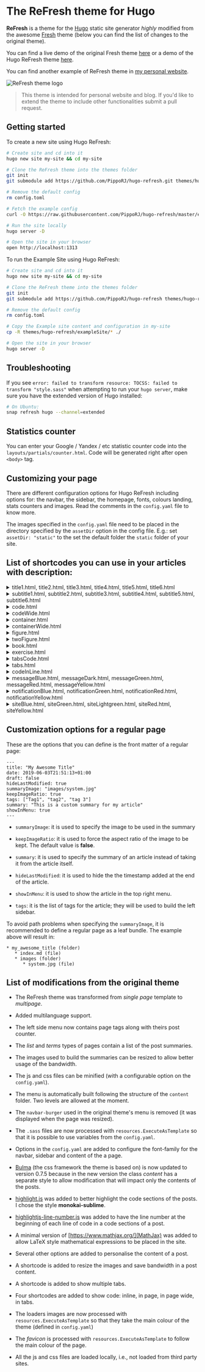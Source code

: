 # The ReFresh theme for Hugo

**ReFresh** is a theme for the [Hugo](https://gohugo.io) static site generator _highly_ modified from the awesome [Fresh](https://github.com/StefMa/hugo-fresh) theme (below you can find the list of changes to the original theme). 

You can find a live demo of the original Fresh theme [here](https://themes.gohugo.io/theme/hugo-fresh/) or a demo of the Hugo ReFresh theme [here](https://themes.gohugo.io/theme/hugo-refresh/).

You can find another example of ReFresh theme in [my personal website](https://rjordaney.is/). 

![ReFresh theme logo](images/screenshot.png)

> This theme is intended for personal website and blog. If you'd like to extend the theme to include other functionalities submit a pull request.

## Getting started

To create a new site using Hugo ReFresh:

```bash
# Create site and cd into it
hugo new site my-site && cd my-site

# Clone the ReFresh theme into the themes folder
git init
git submodule add https://github.com/PippoRJ/hugo-refresh.git themes/hugo-refresh

# Remove the default config
rm config.toml

# Fetch the example config
curl -O https://raw.githubusercontent.com/PippoRJ/hugo-refresh/master/exampleSite/config.yaml

# Run the site locally
hugo server -D

# Open the site in your browser
open http://localhost:1313
```

To run the Example Site using Hugo ReFresh:

```bash
# Create site and cd into it
hugo new site my-site && cd my-site

# Clone the ReFresh theme into the themes folder
git init
git submodule add https://github.com/PippoRJ/hugo-refresh themes/hugo-refresh

# Remove the default config
rm config.toml

# Copy the Example site content and configuration in my-site
cp -R themes/hugo-refresh/exampleSite/* ./

# Open the site in your browser
hugo server -D
```

## Troubleshooting

If you see `error: failed to transform resource: TOCSS: failed to transform "style.sass"` when attempting to run your `hugo server`, make sure you have the extended version of Hugo installed:

```bash
# On Ubuntu:
snap refresh hugo --channel=extended
```

## Statistics counter

You can enter your Google / Yandex / etc statistic counter code into the `layouts/partials/counter.html`. Code will be generated right after open `<body>` tag.

## Customizing your page

There are different configuration options for Hugo ReFresh including options for: the navbar, the sidebar, the homepage, fonts, colours landing, stats counters and images. 
Read the comments in the `config.yaml` file to know more.

The images specified in the `config.yaml` file need to be placed in the directory specified by the `assetDir` option in the config file. 
E.g.: set `assetDir: "static"` to the set the default folder the `static` folder of your site. 

## List of shortcodes you can use in your articles with description:

<details>
<summary> title1.html, title2.html, title3.html, title4.html, title5.html, title6.html </summary>

Usage example:

```
{{< title1 "My awesome title" "my-title-id">}}
```

The **first parameter** is the title of the shortcode (in this example is "My awesome title").<br>
The **second paramter** is the ID of the shortcode (in this example is "my-title-id").<br>
It can be used in links to the same page as:

```
[link to the title](#my-title-id)
```

</details>

<details>
<summary> subtitle1.html, subtitle2.html, subtitle3.html, subtitle4.html, subtitle5.html, subtitle6.html </summary>

Usage example:

```
{{< subtitle1 "My awesome subtitle" "my-subtitle-id">}}
```

The **first parameter** is the title of the shortcode (in this example is "My awesome subtitle").<br>
The **second paramter** is the ID of the shortcode (in this example is "my-subtitle-id").<br>
It can be used in links to the same page as:

```
[link to the subtitle](#my-subtitle-id)
```

</details>

<details>
<summary> code.html </summary>

This shortcode builds a centred page that is two-third of the full size of the page.

Usage example:

```
{{< code language="shell" >}}
    $ sudo bash -c 'echo 0 > /proc/sys/kernel/randomize_va_space'
{{< /code >}}
```

This shortcode has 2 parameters:

* **line-numbers** to hide or show the line numbers. The default is true, for single line code the number is never shown.

* **language** is used to highlight the syntax of the code properly

</details>

<details>
<summary> codeWide.html </summary>

This shortcode builds a centred page that is as wide as the full size of the page.

Usage example:

```
{{< codeWide language="shell" >}}
    $ dmesg | tail
    ......
    [13401.299114] overflow64[16566]: segfault at 616161616161 ip 0000616161616161 sp 00007fffffffddb0 error 14 in libc-2.27.so[7ffff79e4000+1e7000]
{{< /codeWide >}}
```

This shortcode has 2 parameters:

* **line-numbers** to hide or show the line numbers. The default is true, for single line code the number is never shown.

* **language** is used to highlight the syntax of the code properly

</details>

<details>
<summary> container.html </summary>

This shortcode builds a centred page that is as wide as the two third of the size of the page. The content of the shortcode will pass through the markdown processor.

Usage example:

```
{{< container "container-id" >}}

{{< /container >}}
```

This shortcode has an optional parameter to give an ID to the html `div`.

</details>

<details>
<summary> containerWide.html </summary>

This shortcode builds a centred page that is as wide as the size of the page. The content of the shortcode will pass through the markdown processor. 

Usage example:

```
{{< containerWide "container-wide-id" >}}

{{< /containerWide >}}
```

This shortcode has an optional parameter to give an ID to the html `div`.

</details>

<details>
<summary> figure.html </summary>

This shortcode resize an image that with the width and/or height that you specify

Usage example:

```
{{< figure src="images/the_stack.png" width="700" >}}
{{< figure src="images/the_stack.png" height="700" >}}
```

The parameter **src** is the location of the image relative to the location of the file where the shortcode has been used.<br>
The parameter **width** is the width of the image.<br>
The parameter **height** is the height of the image.<br>

</details>

<details>
<summary> twoFigure.html </summary>

This shortcode shows 2 images one next to the other with the possibility to resize them.

Usage example:

```
{{< twoFigure src1="images/overflow_1.png" width1="700" src2="images/overflow_2.png" width2="700" >}}
```

The parameter **src1** is the location of the right image relative to the location of the file where the shortcode has been used.<br>
The parameter **width1** is the width of the right image.<br>
The parameter **height1** is the height of the right image.<br>
The parameter **src2** is the location of the left image relative to the location of the file where the shortcode has been used.<br>
The parameter **width2** is the width of the left image.<br>
The parameter **height2** is the height of the left image.<br>

With a small screen these images will be shown one on top of the other.

See example of use [here](https://rjordaney.is/lectures/basic_buffer_overflow/)

</details>

<details>
<summary> book.html </summary>

Usage example:

```
{{< book title="Title Awesome" authors="Awesome author" image="images/cover.jpg" size="300x">}}
```

The parameter **title** is the title of the book.<br>
The parameter **authors** contains the authors of the book.<br>
The parameter **image** is the cover of the book.<br>

The parameter **size** is used to specify the size of the book in pixel "width" x "height".<br>
E.g.: "300x" means 300px of width.<br> 
E.g.: "x300" means 300px of height. <br>

See example of use [here](https://rjordaney.is/miscellaneous/ml_books/)

</details>

<details>
<summary> exercise.html </summary>

Usage example:

```
{{< exercise >}}
Text of the exercise.
{{< /exercise >}}
```

This shortcode has no parameters.

See example of use [here](https://rjordaney.is/code_exercises/staircase_n_steps/)

</details>


<details>
<summary> tabsCode.html </summary>

Usage example:

```
{{< tabsCode 
    file1="/content/code_exercises/staircase_n_steps/code/solution_python.md" language1="python" title1="Python" icon1="python"
    file2="/content/code_exercises/staircase_n_steps/code/solution_c.md" language1="c" title2="C" icon2="c"
    file3="/content/code_exercises/staircase_n_steps/code/solution_java.md" language1="java" title3="Java" icon3="java" 
>}}
```

The parameter **file1** is the name of the code file to be displayed in the first tab.
The path needs to start from the `content` folder.<br>
The parameter **language1** is used to highlight the syntax of the code properly. 
The parameter **title1** is the title of the first tab.<br>
The parameter **icon1** is the icon to be shown at the right of the title, it is an optional parameter. See the partial code `icon.html` for the available icons.

There are 6 tabs supported at this moment

* the files parameters are **file1**, **file2**, **file3**, **file4**, **file5**, **file6** 

* the titles parameters are **title1**, **title2**, **title3**, **title4**, **title5**, **title6** 

* the languages parameters are **language1**, **language2**, **language3**, **language4**, **language5**, **language6**

* the icons parameters are **icon1**, **icon2**, **icon3**, **icon4**, **icon5**, **icon6** 

See example of use [here](https://rjordaney.is/code_exercises/staircase_n_steps/)

</details>

<details>
<summary> tabs.html </summary>

Usage example:

```
{{< tabs 
    file1="/content/exercises/article1/comments/my_comments.md" title1="My Ideas"
    file2="/content/exercises/article1/comments/your_comments.md" title2="Your Ideas" 
    file3="/content/exercises/article1/comments/her_comments.md" title3="Her Ideas"  
>}}
```

The content of the files (file1, file2 ...) are passed through the markdown processor, so you can use markdown in these files.

The parameter **file1** is the name of the code file to be displayed in the first tab.
The path needs to start from the `content` folder.<br>
The parameter **title1** is the title of the first tab.<br>
The parameter **icon1** is the icon to be shown at the right of the title, it is an optional parameter. See the partial code `icon.html` for the available icons.

There are 6 tabs supported at this moment

* the files parameters are **file1**, **file2**, **file3**, **file4**, **file5**, **file6** 

* the titles parameters are **title1**, **title2**, **title3**, **title4**, **title5**, **title6** 

* the icons parameters are **icon1**, **icon2**, **icon3**, **icon4**, **icon5**, **icon6** 

</details>

<details>
<summary> codeInLine.html </summary>

Usage example:

```
{{< codeInline >}}sudo echo 0 > /proc/sys/kernel/randomize_va_space{{< /codeInline >}}
```

This shortcode has 2 parameters:

* **language** is used to highlight the syntax of the code properly

* **id** to set a id of the html `code` element

See an example of usage [here](https://rjordaney.is/lectures/basic_buffer_overflow/)

</details>

<details>
<summary> messageBlue.html, messageDark.html, messageGreen.html, messageRed.html, messageYellow.html </summary>



</details>

<details>
<summary> notificationBlue.html, notificationGreen.html, notificationRed.html, notificationYellow.html </summary>



</details>

<details>
<summary> siteBlue.html, siteGreen.html, siteLightgreen.html, siteRed.html, siteYellow.html </summary>

Usage example:

```
{{< siteLightgreen "Web" "https://www.example.com" >}}
<p>Description of the website.</p>
{{< /siteLightgreen >}}
```

The **first parameter** will appear in the right coloured part of the shortcode.<br>
The **second parameter** will appear in the middle part of the shortcode.<br>

See example of usage [here](https://rjordaney.is/miscellaneous/ctf_resources/)

</details>



## Customization options for a regular page

These are the options that you can define is the front matter of a regular page:

```
---
title: "My Awesome Title"
date: 2019-06-03T21:51:13+01:00
draft: false
hideLastModified: true
summaryImage: "images/system.jpg" 
keepImageRatio: true
tags: ["Tag1", "tag2", "tag 3"]
summary: "This is a custom summary for my article"
showInMenu: true
---
```

* `summaryImage`: it is used to specify the image to be used in the summary 

* `keepImageRatio`: it is used to force the aspect ratio of the image to be kept. The default value is **false**.

* `summary`: it is used to specify the summary of an article instead of taking it from the article itself.

* `hideLastModified`: it is used to hide the the timestamp added at the end of the article.

* `showInMenu`: it is used to show the article in the top right menu. 

* `tags`: it is the list of tags for the article; they will be used to build the left sidebar.


To avoid path problems when specifying the `summaryImage`, it is recommended to define a regular page as a leaf bundle. The example above will result in:

```
* my_awesome_title (folder)
   * index.md (file)
   * images (folder)
      * system.jpg (file)
```


## List of modifications from the original theme

* The ReFresh theme was transformed from _single page_ template to _multipage_.

* Added multilanguage support.

* The left side menu now contains page tags along with theirs post counter.

* The _list_ and _terms_ types of pages contain a list of the post summaries.

* The images used to build the summaries can be resized to allow better usage of the bandwidth.

* The js and css files can be minified (with a configurable option on the `config.yaml`).

* The menu is automatically built following the structure of the `content` folder. Two levels are allowed at the moment.

* The `navbar-burger` used in the original theme's menu is removed (it was displayed when the page was resized).

* The `.sass` files are now processed with `resources.ExecuteAsTemplate` so that it is possible to use variables from the `config.yaml`.

* Options in the `config.yaml` are added to configure the font-family for the navbar, sidebar and content of the a page.

* [Bulma](https://bulma.io/) (the css framework the theme is based on) is now updated to version 0.7.5 because in the new version the class _content_ has a separate style to allow modification that will impact only the contents of the posts.

* [highlight.js](https://highlightjs.org/) was added to better highlight the code sections of the posts. I chose the style **monokai-sublime**.

* [highlightjs-line-number.js](https://github.com/wcoder/highlightjs-line-numbers.js/) was added to have the line number at the beginning of each line of code in a code sections of a post.

* A minimal version of [https://www.mathjax.org/](MathJax) was added to allow LaTeX style mathematical expressions to be placed in the site.

* Several other options are added to personalise the content of a post. 

* A shortcode is added to resize the images and save bandwidth in a post content.

* A shortcode is added to show multiple tabs.

* Four shortcodes are added to show code: inline, in page, in page wide, in tabs. 

* The loaders images are now processed with `resources.ExecuteAsTemplate` so that they take the main colour of the theme (defined in `config.yaml`)

* The _favicon_ is processed with `resources.ExecuteAsTemplate` to follow the main colour of the page.

* All the js and css files are loaded locally, i.e., not loaded from third party sites. 
